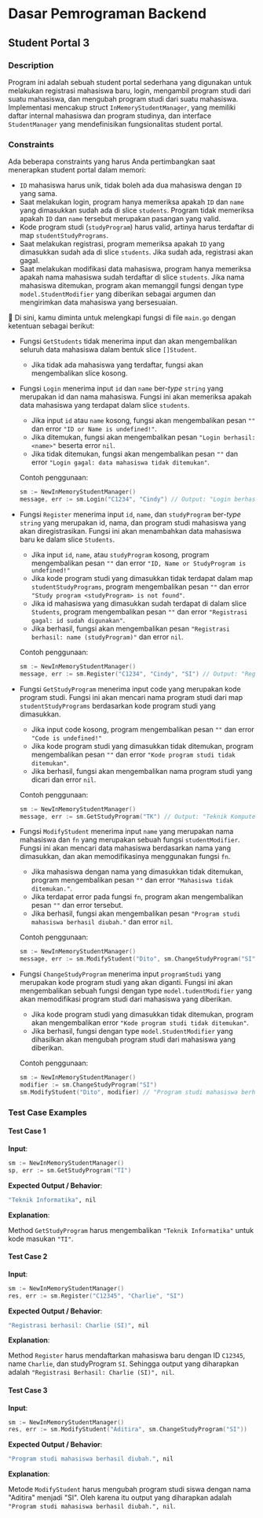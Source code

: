 # Dasar Pemrograman Backend

## Student Portal 3

### Description

Program ini adalah sebuah student portal sederhana yang digunakan untuk melakukan registrasi mahasiswa baru, login, mengambil program studi dari suatu mahasiswa, dan mengubah program studi dari suatu mahasiswa. Implementasi mencakup struct `InMemoryStudentManager`, yang memiliki daftar internal mahasiswa dan program studinya, dan interface `StudentManager` yang mendefinisikan fungsionalitas student portal.

### Constraints

Ada beberapa constraints yang harus Anda pertimbangkan saat menerapkan student portal dalam memori:

- `ID` mahasiswa harus unik, tidak boleh ada dua mahasiswa dengan `ID` yang sama.
- Saat melakukan login, program hanya memeriksa apakah `ID` dan `name` yang dimasukkan sudah ada di slice `students`. Program tidak memeriksa apakah `ID` dan `name` tersebut merupakan pasangan yang valid.
- Kode program studi (`studyProgram`) harus valid, artinya harus terdaftar di map `studentStudyPrograms`.
- Saat melakukan registrasi, program memeriksa apakah `ID` yang dimasukkan sudah ada di slice `students`. Jika sudah ada, registrasi akan gagal.
- Saat melakukan modifikasi data mahasiswa, program hanya memeriksa apakah nama mahasiswa sudah terdaftar di slice `students`. Jika nama mahasiswa ditemukan, program akan memanggil fungsi dengan type `model.StudentModifier` yang diberikan sebagai argumen dan mengirimkan data mahasiswa yang bersesuaian.

📝 Di sini, kamu diminta untuk melengkapi fungsi di file `main.go` dengan ketentuan sebagai berikut:

- Fungsi `GetStudents` tidak menerima input dan akan mengembalikan seluruh data mahasiswa dalam bentuk slice `[]Student`.
  - Jika tidak ada mahasiswa yang terdaftar, fungsi akan mengembalikan slice kosong.

- Fungsi `Login` menerima input `id` dan `name` ber-_type_ `string` yang merupakan id dan nama mahasiswa. Fungsi ini akan memeriksa apakah data mahasiswa yang terdapat dalam slice `students`.
  - Jika input `id` atau `name` kosong, fungsi akan mengembalikan pesan `""` dan error `"ID or Name is undefined!"`.
  - Jika ditemukan, fungsi akan mengembalikan pesan `"Login berhasil: <name>"` beserta error `nil`.
  - Jika tidak ditemukan, fungsi akan mengembalikan pesan `""` dan error `"Login gagal: data mahasiswa tidak ditemukan"`.

  Contoh penggunaan:
  
    ```go
    sm := NewInMemoryStudentManager()
    message, err := sm.Login("C1234", "Cindy") // Output: "Login berhasil: Cindy", nil
    ```

- Fungsi `Register` menerima input `id`, `name`, dan `studyProgram` ber-_type_ `string` yang merupakan id, nama, dan program studi mahasiswa yang akan diregistrasikan. Fungsi ini akan menambahkan data mahasiswa baru ke dalam slice `Students`.
  - Jika input `id`, `name`, atau `studyProgram` kosong, program mengembalikan pesan `""` dan error `"ID, Name or StudyProgram is undefined!"`
  - Jika kode program studi yang dimasukkan tidak terdapat dalam map `studentStudyPrograms`, program mengembalikan pesan `""` dan error `"Study program <studyProgram> is not found"`.
  - Jika id mahasiswa yang dimasukkan sudah terdapat di dalam slice `Students`, program mengembalikan pesan `""` dan error `"Registrasi gagal: id sudah digunakan"`.
  - Jika berhasil, fungsi akan mengembalikan pesan `"Registrasi berhasil: name (studyProgram)"` dan error `nil`.

  Contoh penggunaan:

    ```go
    sm := NewInMemoryStudentManager()
    message, err := sm.Register("C1234", "Cindy", "SI") // Output: "Registrasi berhasil: Cindy (Sistem Informasi)", nil
    ```

- Fungsi `GetStudyProgram` menerima input code yang merupakan kode program studi. Fungsi ini akan mencari nama program studi dari map `studentStudyPrograms` berdasarkan kode program studi yang dimasukkan.
  - Jika input code kosong, program mengembalikan pesan `""` dan error `"Code is undefined!"`
  - Jika kode program studi yang dimasukkan tidak ditemukan, program mengembalikan pesan `""` dan error `"Kode program studi tidak ditemukan"`.
  - Jika berhasil, fungsi akan mengembalikan nama program studi yang dicari dan error `nil`.

  Contoh penggunaan:

  ```go
  sm := NewInMemoryStudentManager()
  message, err := sm.GetStudyProgram("TK") // Output: "Teknik Komputer", nil
  ```

- Fungsi `ModifyStudent` menerima input `name` yang merupakan nama mahasiswa dan `fn` yang merupakan sebuah fungsi `studentModifier`. Fungsi ini akan mencari data mahasiswa berdasarkan nama yang dimasukkan, dan akan memodifikasinya menggunakan fungsi `fn`.
  - Jika mahasiswa dengan nama yang dimasukkan tidak ditemukan, program mengembalikan pesan `""` dan error `"Mahasiswa tidak ditemukan."`.
  - Jika terdapat error pada fungsi `fn`, program akan mengembalikan pesan `""` dan error tersebut.
  - Jika berhasil, fungsi akan mengembalikan pesan `"Program studi mahasiswa berhasil diubah."` dan error `nil`.

  Contoh penggunaan:

  ```go
  sm := NewInMemoryStudentManager()
  message, err := sm.ModifyStudent("Dito", sm.ChangeStudyProgram("SI")) // Output: "Program studi mahasiswa berhasil diubah.", error
  ```

- Fungsi `ChangeStudyProgram` menerima input `programStudi` yang merupakan kode program studi yang akan diganti. Fungsi ini akan mengembalikan sebuah fungsi dengan type `model.tudentModifier` yang akan memodifikasi program studi dari mahasiswa yang diberikan.
  - Jika kode program studi yang dimasukkan tidak ditemukan, program akan mengembalikan error `"Kode program studi tidak ditemukan"`.
  - Jika berhasil, fungsi dengan type `model.StudentModifier` yang dihasilkan akan mengubah program studi dari mahasiswa yang diberikan.

  Contoh penggunaan:

  ```go
  sm := NewInMemoryStudentManager()
  modifier := sm.ChangeStudyProgram("SI")
  sm.ModifyStudent("Dito", modifier) // "Program studi mahasiswa berhasil
  ```

### Test Case Examples

#### Test Case 1

**Input**:

```go
sm := NewInMemoryStudentManager()
sp, err := sm.GetStudyProgram("TI")
```

**Expected Output / Behavior**:

```bash
"Teknik Informatika", nil
```

**Explanation**:

Method `GetStudyProgram` harus mengembalikan `"Teknik Informatika"` untuk kode masukan `"TI"`.

#### Test Case 2

**Input**:

```go
sm := NewInMemoryStudentManager()
res, err := sm.Register("C12345", "Charlie", "SI")
```

**Expected Output / Behavior**:

```bash
"Registrasi berhasil: Charlie (SI)", nil
```

**Explanation**:

Method `Register` harus mendaftarkan mahasiswa baru dengan ID `C12345`, name `Charlie`, dan studyProgram `SI`. Sehingga output yang diharapkan adalah `"Registrasi Berhasil: Charlie (SI)", nil`.

#### Test Case 3

**Input**:

```go
sm := NewInMemoryStudentManager()
res, err := sm.ModifyStudent("Aditira", sm.ChangeStudyProgram("SI"))
```

**Expected Output / Behavior**:

```bash
"Program studi mahasiswa berhasil diubah.", nil
```

**Explanation**:

Metode `ModifyStudent` harus mengubah program studi siswa dengan nama "Aditira" menjadi "SI". Oleh karena itu output yang diharapkan adalah `"Program studi mahasiswa berhasil diubah.", nil`.
